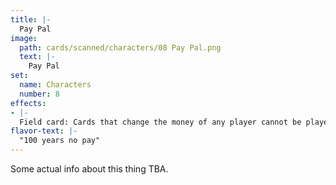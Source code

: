 ```yaml
---
title: |-
  Pay Pal
image: 
  path: cards/scanned/characters/08 Pay Pal.png
  text: |-
    Pay Pal
set:
  name: Characters
  number: 8
effects: 
- |-
  Field card: Cards that change the money of any player cannot be played.
flavor-text: |-
  "100 years no pay"
---
```

Some actual info about this thing TBA.
